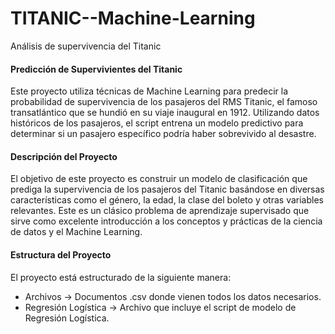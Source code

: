 # TITANIC--Machine-Learning
Análisis de supervivencia del Titanic

#### Predicción de Supervivientes del Titanic
Este proyecto utiliza técnicas de Machine Learning para predecir la probabilidad de supervivencia de los pasajeros del RMS Titanic, el famoso transatlántico que se hundió en su viaje inaugural en 1912. Utilizando datos históricos de los pasajeros, el script entrena un modelo predictivo para determinar si un pasajero específico podría haber sobrevivido al desastre.

#### Descripción del Proyecto
El objetivo de este proyecto es construir un modelo de clasificación que prediga la supervivencia de los pasajeros del Titanic basándose en diversas características como el género, la edad, la clase del boleto y otras variables relevantes. Este es un clásico problema de aprendizaje supervisado que sirve como excelente introducción a los conceptos y prácticas de la ciencia de datos y el Machine Learning.

#### Estructura del Proyecto
El proyecto está estructurado de la siguiente manera:
* Archivos -> Documentos .csv donde vienen todos los datos necesarios.
* Regresión Logística -> Archivo que incluye el script de modelo de Regresión Logística.
